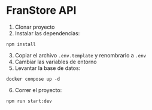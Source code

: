 # FranStore API

1. Clonar proyecto
2. Instalar las dependencias:

```
npm install
```

3. Copiar el archivo `.env.template` y renombrarlo a `.env`
4. Cambiar las variables de entorno
5. Levantar la base de datos:

```
docker compose up -d
```

6. Correr el proyecto:

```
npm run start:dev
```
